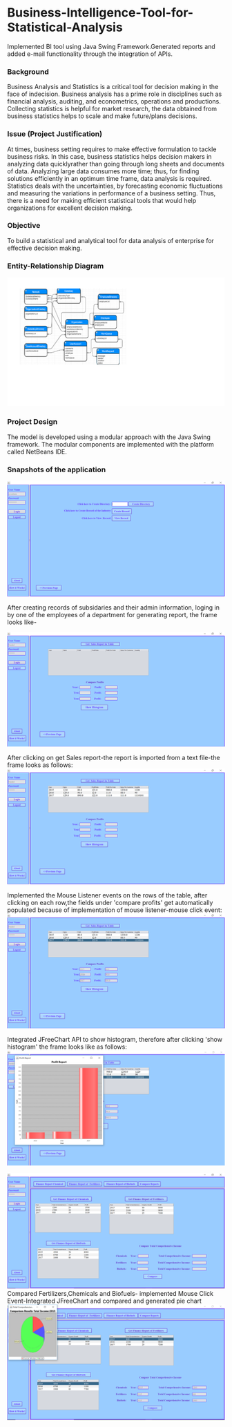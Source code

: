 # Business-Intelligence-Tool-for-Statistical-Analysis
Implemented BI tool using Java Swing Framework.Generated reports and added e-mail functionality through the integration of APIs.

### Background
Business Analysis and Statistics is a critical tool for decision making in the face of indecision.
Business analysis has a prime role in disciplines such as financial analysis, auditing, and
econometrics, operations and productions. Collecting statistics is helpful for market research,
the data obtained from business statistics helps to scale and make future/plans decisions.

### Issue (Project Justification)
At times, business setting requires to make effective formulation to tackle business risks. 
In this case, business statistics helps decision makers in analyzing data quicklyrather than going
through long sheets and documents of data. Analyzing large data consumes more time; thus,
for finding solutions efficiently in an optimum time frame, data analysis is required. Statistics
deals with the uncertainties, by forecasting economic fluctuations and measuring the variations
in performance of a business setting. Thus, there is a need for making efficient statistical tools
that would help organizations for excellent decision making.

### Objective
To build a statistical and analytical tool for data analysis of enterprise for effective decision making.

### Entity-Relationship Diagram
![alt text](https://github.com/snehalmundhe10/Business-Intelligence-Tool-for-Statistical-Analysis/blob/master/images/erd.png "erd")

### Project Design
The model is developed using a modular approach with the Java Swing framework. The
modular components are implemented with the platform called NetBeans IDE.

### Snapshots of the application

![alt text](https://github.com/snehalmundhe10/Business-Intelligence-Tool-for-Statistical-Analysis/blob/master/images/img1.PNG "home")

After creating records of subsidaries and their admin information, loging  in by one of the employees of a department for generating report, the frame looks like-

![alt text](https://github.com/snehalmundhe10/Business-Intelligence-Tool-for-Statistical-Analysis/blob/master/images/img2.PNG "report")


After clicking on get Sales report-the report is imported from a text file-the frame looks as follows:
![alt text](https://github.com/snehalmundhe10/Business-Intelligence-Tool-for-Statistical-Analysis/blob/master/images/img3.PNG "report2")


Implemented the Mouse Listener events on the rows of the table, after clicking on each row,the fields under 'compare profits' get automatically populated because of implementation of mouse listener-mouse click event:
![alt text](https://github.com/snehalmundhe10/Business-Intelligence-Tool-for-Statistical-Analysis/blob/master/images/img4.PNG "report3")


Integrated JFreeChart API to show histogram, therefore after clicking 'show histogram' the frame looks like as follows:
![alt text](https://github.com/snehalmundhe10/Business-Intelligence-Tool-for-Statistical-Analysis/blob/master/images/img5.PNG "report4")

![alt text](https://github.com/snehalmundhe10/Business-Intelligence-Tool-for-Statistical-Analysis/blob/master/images/img6.PNG "report5")
Compared Fertilizers,Chemicals and Biofuels- implemented Mouse Click Event-Integrated JFreeChart and compared and generated pie chart 
![alt text](https://github.com/snehalmundhe10/Business-Intelligence-Tool-for-Statistical-Analysis/blob/master/images/img7.PNG "report6")
